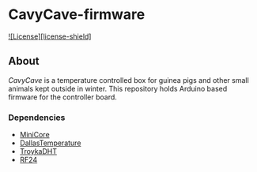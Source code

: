 # CavyCave-firmware

[![License][license-shield]](LICENSE)

## About

*CavyCave* is a temperature controlled box for guinea pigs and other small animals kept outside in winter. This repository holds Arduino based firmware for the controller board.

### Dependencies

- [MiniCore](https://github.com/MCUdude/MiniCore)
- [DallasTemperature](https://github.com/milesburton/Arduino-Temperature-Control-Library)
- [TroykaDHT](https://github.com/amperka/TroykaDHT)
- [RF24](https://tmrh20.github.io/RF24/)
